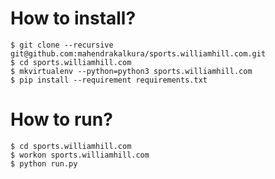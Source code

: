 How to install?
===============

```
$ git clone --recursive git@github.com:mahendrakalkura/sports.williamhill.com.git
$ cd sports.williamhill.com
$ mkvirtualenv --python=python3 sports.williamhill.com
$ pip install --requirement requirements.txt
```

How to run?
===========

```
$ cd sports.williamhill.com
$ workon sports.williamhill.com
$ python run.py
```
